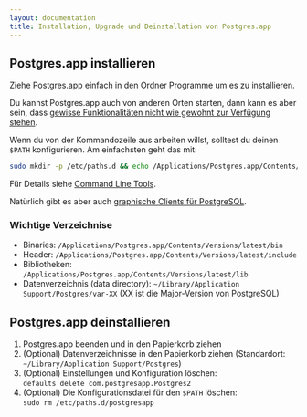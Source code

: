 ```yaml
---
layout: documentation
title: Installation, Upgrade und Deinstallation von Postgres.app
---
```


## Postgres.app installieren

Ziehe Postgres.app einfach in den Ordner Programme um es zu installieren.

Du kannst Postgres.app auch von anderen Orten starten, dann kann es aber sein, dass 
[gewisse Funktionalitäten nicht wie gewohnt zur Verfügung stehen](relocation-warning.html).

Wenn du von der Kommandozeile aus arbeiten willst, solltest du deinen `$PATH` konfigurieren. 
Am einfachsten geht das mit:

```bash
sudo mkdir -p /etc/paths.d && echo /Applications/Postgres.app/Contents/Versions/latest/bin | sudo tee /etc/paths.d/postgresapp
```

Für Details siehe [Command Line Tools](cli-tools.html).

Natürlich gibt es aber auch [graphische Clients für PostgreSQL](gui-tools.html).

### Wichtige Verzeichnise

- Binaries: `/Applications/Postgres.app/Contents/Versions/latest/bin`
- Header: `/Applications/Postgres.app/Contents/Versions/latest/include`
- Bibliotheken: `/Applications/Postgres.app/Contents/Versions/latest/lib`
- Datenverzeichnis (data directory): `~/Library/Application Support/Postgres/var-XX` (XX ist die Major-Version von PostgreSQL)

## Postgres.app deinstallieren

1. Postgres.app beenden und in den Papierkorb ziehen
2. (Optional) Datenverzeichnisse in den Papierkorb ziehen (Standardort: `~/Library/Application Support/Postgres`)
4. (Optional) Einstellungen und Konfiguration löschen:  
   `defaults delete com.postgresapp.Postgres2`
5. (Optional) Die Konfigurationsdatei für den `$PATH` löschen:  
   `sudo rm /etc/paths.d/postgresapp`

